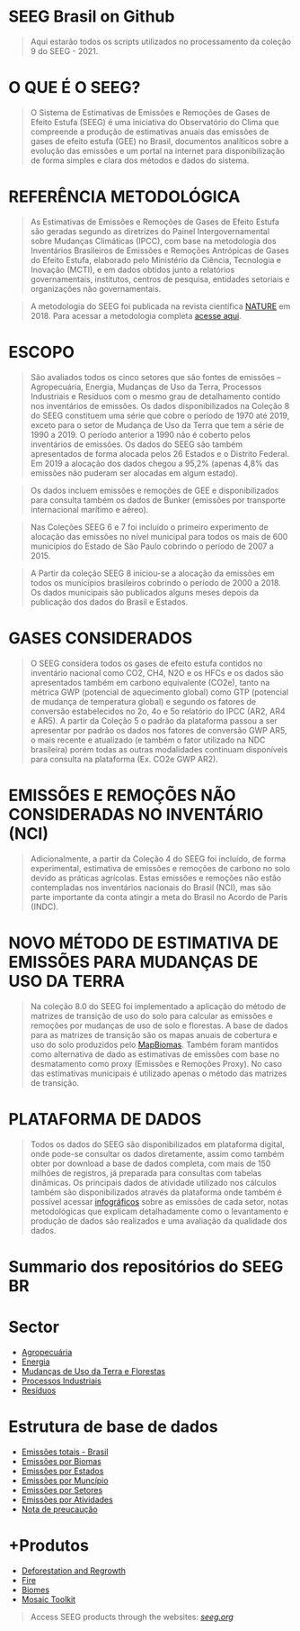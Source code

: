 # SEEG Brasil on Github

> Aqui estarão todos os scripts utilizados no processamento da coleção 9 do SEEG - 2021. 

# O QUE É O SEEG?

> O Sistema de Estimativas de Emissões e Remoções de Gases de Efeito Estufa (SEEG) é uma iniciativa do Observatório do Clima que compreende a produção de estimativas anuais das emissões de gases de efeito estufa (GEE) no Brasil, documentos analíticos sobre a evolução das emissões e um portal na internet para disponibilização de forma simples e clara dos métodos e dados do sistema.

# REFERÊNCIA METODOLÓGICA

> As Estimativas de Emissões e Remoções de Gases de Efeito Estufa são geradas segundo as diretrizes do Painel Intergovernamental sobre Mudanças Climáticas (IPCC), com base na metodologia dos Inventários Brasileiros de Emissões e Remoções Antrópicas de Gases do Efeito Estufa, elaborado pelo Ministério da Ciência, Tecnologia e Inovação (MCTI), e em dados obtidos junto a relatórios governamentais, institutos, centros de pesquisa, entidades setoriais e organizações não governamentais.

> A metodologia do SEEG foi publicada na revista científica [NATURE](https://www.nature.com/articles/sdata201845) em 2018. Para acessar a metodologia completa [acesse aqui](http://seeg.eco.br/notas-metodologicas/).

# ESCOPO

> São avaliados todos os cinco setores que são fontes de emissões – Agropecuária, Energia, Mudanças de Uso da Terra, Processos Industriais e Resíduos com o mesmo grau de detalhamento contido nos inventários de emissões. Os dados disponibilizados na Coleção 8 do SEEG constituem uma série que cobre o período de 1970 até 2019, exceto para o setor de Mudança de Uso da Terra que tem a série de 1990 a 2019. O período anterior a 1990 não é coberto pelos inventários de emissões. Os dados do SEEG são também apresentados de forma alocada pelos 26 Estados e o Distrito Federal. Em 2019 a alocação dos dados chegou a 95,2% (apenas 4,8% das emissões não puderam ser alocadas em algum estado).

> Os dados incluem emissões e remoções de GEE e disponibilizados para consulta também os dados de Bunker (emissões por transporte internacional marítimo e aéreo).

> Nas Coleções SEEG 6 e 7 foi incluído o primeiro experimento de alocação das emissões no nível municipal para todos os mais de 600 municípios do Estado de São Paulo cobrindo o período de 2007 a 2015.

> A Partir da coleção SEEG 8 iniciou-se a alocação da emissões em todos os municípios brasileiros cobrindo o período de 2000 a 2018. Os dados municipais são publicados alguns meses depois da publicação dos dados do Brasil e Estados.

# GASES CONSIDERADOS

> O SEEG considera todos os gases de efeito estufa contidos no inventário nacional como CO2, CH4, N2O e os HFCs e os dados são apresentados também em carbono equivalente (CO2e), tanto na métrica GWP (potencial de aquecimento global) como GTP (potencial de mudança de temperatura global) e segundo os fatores de conversão estabelecidos no 2o, 4o e 5o relatório do IPCC (AR2, AR4 e AR5). A partir da Coleção 5 o padrão da plataforma passou a ser apresentar por padrão os dados nos fatores de conversão GWP AR5, o mais recente e atualizado (e também o fator utilizado na NDC brasileira) porém todas as outras modalidades continuam disponíveis para consulta na plataforma (Ex. CO2e GWP AR2).

# EMISSÕES E REMOÇÕES NÃO CONSIDERADAS NO INVENTÁRIO (NCI)

> Adicionalmente, a partir da Coleção 4 do SEEG foi incluído, de forma experimental, estimativa de emissões e remoções de carbono no solo devido as práticas agrícolas. Estas emissões e remoções não estão contempladas nos inventários nacionais do Brasil (NCI), mas são parte importante da conta atingir a meta do Brasil no Acordo de Paris (INDC).

# NOVO MÉTODO DE ESTIMATIVA DE EMISSÕES PARA MUDANÇAS DE USO DA TERRA

> Na coleção 8.0 do SEEG foi implementado a aplicação do método de matrizes de transição de uso do solo para calcular as emissões e remoções por mudanças de uso de solo e florestas. A base de dados para as matrizes de transição são os mapas anuais de cobertura e uso do solo produzidos pelo [MapBiomas](https://mapbiomas.org/). Também foram mantidos como alternativa de dado as estimativas de emissões com base no desmatamento como proxy (Emissões e Remoções Proxy). No caso das estimativas municipais é utilizado apenas o método das matrizes de transição.

# PLATAFORMA DE DADOS

> Todos os dados do SEEG são disponibilizados em plataforma digital, onde pode-se consultar os dados diretamente, assim como também obter por download a base de dados completa, com mais de 150 milhões de registros, já preparada para consultas com tabelas dinâmicas. Os principais dados de atividade utilizado nos cálculos também são disponibilizados através da plataforma onde também é possível acessar [infográficos](http://seeg.eco.br/infografico) sobre as emissões de cada setor, notas metodológicas que explicam detalhadamente como o levantamento e produção de dados são realizados e uma avaliação da qualidade dos dados.


# Summario dos repositórios do SEEG BR

# Sector
* [Agropecuária]()
* [Energia]()
* [Mudanças de Uso da Terra e Florestas]()
* [Processos Industriais]()
* [Resíduos]()

# Estrutura de base de dados 
* [Emissões totais - Brasil ]() 
* [Emissões por Biomas]() 
* [Emissões por Estados]() 
* [Emissões por Muncípio]() 
* [Emissões por Setores]() 
* [Emissões por Atividades]() 
* [Nota de preucaução]() 

# +Produtos 
* [Deforestation and Regrowth](https://github.com/SEEG-Brazil/deforestation-and-regrowth)
* [Fire](https://github.com/mapbiomas-brazil/fire)
* [Biomes](https://github.com/mapbiomas-brazil/mosaics/tree/master/biomes)
* [Mosaic Toolkit](https://github.com/mapbiomas-brazil/mosaic-toolkit)

> Access SEEG products through the websites: *[seeg.org](https://seeg.eco.br)*
